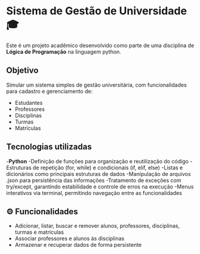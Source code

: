 # Sistema de Gestão de Universidade 🎓

Este é um projeto acadêmico desenvolvido como parte de uma disciplina de **Lógica de Programação** na linguagem python.

## Objetivo
Simular um sistema simples de gestão universitária, com funcionalidades para cadastro e gerenciamento de:
- Estudantes
- Professores
- Disciplinas
- Turmas
- Matrículas

## Tecnologias utilizadas
-**Python**
-Definição de funções para organização e reutilização do código
-Estruturas de repetição (for, while) e condicionais (if, elif, else)
-Listas e dicionários como principais estruturas de dados
-Manipulação de arquivos .json para persistência das informações
-Tratamento de exceções com try/except, garantindo estabilidade e controle de erros na execução
-Menus interativos via terminal, permitindo navegação entre as funcionalidades

## ⚙️ Funcionalidades
- Adicionar, listar, buscar e remover alunos, professores, disciplinas, turmas e matrículas
- Associar professores e alunos às disciplinas
- Armazenar e recuperar dados de forma persistente
